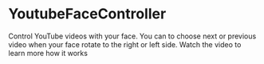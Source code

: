 # YoutubeFaceController
Control YouTube videos with your face. You can to choose next or previous video when your face rotate to the right or left side. Watch the video to learn more how it works
